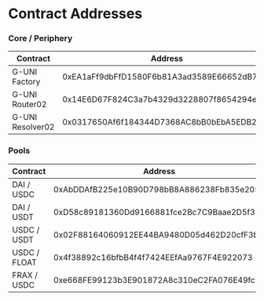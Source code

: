 # Contract Addresses

### Core / Periphery&#x20;

| Contract         | Address                                    |
| ---------------- | ------------------------------------------ |
| G-UNI Factory    | 0xEA1aFf9dbFfD1580F6b81A3ad3589E66652dB7D9 |
| G-UNI Router02   | 0x14E6D67F824C3a7b4329d3228807f8654294e4bd |
| G-UNI Resolver02 | 0x0317650Af6f184344D7368AC8bB0bEbA5EDB214a |

### Pools

| Contract     | Address                                    |
| ------------ | ------------------------------------------ |
| DAI / USDC   | 0xAbDDAfB225e10B90D798bB8A886238Fb835e2053 |
| DAI / USDT   | 0xD58c89181360Dd9166881fce2Bc7C9Baae2D5f31 |
| USDC / USDT  | 0x02F88164060912EE44BA9480D05d462D20cfF3bC |
| USDC / FLOAT | 0x4f38892c16bfbB4f4f7424EEfAa9767F4E922073 |
| FRAX / USDC  | 0xe668FE99123b3E901872A8c310eC2FA076E49fc1 |

